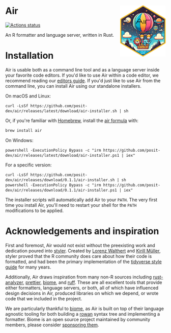 # Air <img src="docs/images/air.png" align="right" height="160"/>

[![Actions status](https://github.com/posit-dev/air/actions/workflows/test.yml/badge.svg)](https://github.com/posit-dev/air/actions)

An R formatter and language server, written in Rust.

# Installation

Air is usable both as a command line tool and as a language server inside your favorite code editors. If you'd like to use Air within a code editor, we recommend reading our [editors guide](https://posit-dev.github.io/air/editors.html). If you'd just like to use Air from the command line, you can install Air using our standalone installers.

On macOS and Linux:

``` shell
curl -LsSf https://github.com/posit-dev/air/releases/latest/download/air-installer.sh | sh
```

Or, if you're familiar with [Homebrew](https://brew.sh/), install the [air formula](https://formulae.brew.sh/formula/air) with:

``` bash
brew install air
```

On Windows:

``` shell
powershell -ExecutionPolicy Bypass -c "irm https://github.com/posit-dev/air/releases/latest/download/air-installer.ps1 | iex"
```

For a specific version:

``` shell
curl -LsSf https://github.com/posit-dev/air/releases/download/0.1.1/air-installer.sh | sh
powershell -ExecutionPolicy Bypass -c "irm https://github.com/posit-dev/air/releases/download/0.1.1/air-installer.ps1 | iex"
```

The installer scripts will automatically add Air to your `PATH`. The very first time you install Air, you'll need to restart your shell for the `PATH` modifications to be applied.

# Acknowledgements and inspiration

First and foremost, Air would not exist without the preexisting work and dedication poured into [styler](https://github.com/r-lib/styler). Created by [Lorenz Walthert](https://github.com/lorenzwalthert) and [Kirill Müller](https://github.com/krlmlr), styler proved that the R community does care about how their code is formatted, and had been the primary implementation of the [tidyverse style guide](https://style.tidyverse.org/) for many years.

Additionally, Air draws inspiration from many non-R sources including [rust-analyzer](https://github.com/rust-lang/rust-analyzer), [prettier](https://github.com/prettier/prettier), [biome](https://github.com/biomejs/biome), and [ruff](https://github.com/astral-sh/ruff). These are all excellent tools that provide either formatters, language servers, or both, all of which have influenced design decisions in Air, produced libraries on which we depend, or wrote code that we included in the project.

We are particularly thankful to [biome](https://github.com/biomejs/biome), as Air is built on top of their language agnostic tooling for both building a [rowan](https://github.com/rust-analyzer/rowan) syntax tree and implementing a formatter. Biome is an open source project maintained by community members, please consider [sponsoring them](https://github.com/sponsors/biomejs#sponsors).
